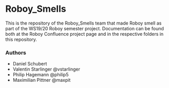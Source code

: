 # Roboy_Smells

This is the repository of the Roboy_Smells team that made Roboy smell as part of the WS19/20 Roboy semester project. Documentation can be found both at the Roboy Confluence project page and in the respective folders in this repository.

### Authors

- Daniel Schubert
- Valentin Starlinger @vstarlinger
- Philip Hagemann @philip5
- Maximilian Pittner @maxpit
